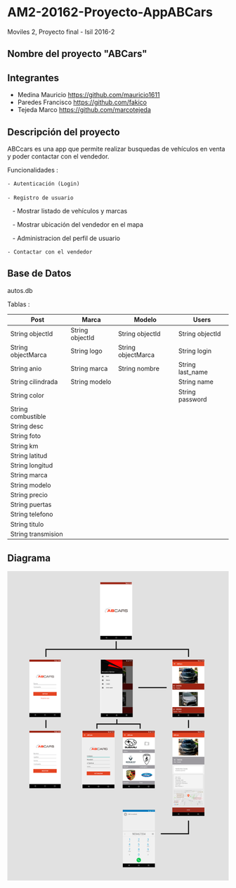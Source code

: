 # AM2-20162-Proyecto-AppABCars
Moviles 2, Proyecto final - Isil 2016-2

## Nombre del proyecto "ABCars"

## Integrantes

 - Medina Mauricio  https://github.com/mauricio1611
 - Paredes Francisco https://github.com/fakico
 - Tejeda Marco https://github.com/marcotejeda

## Descripción del proyecto

  ABCcars es una app que permite realizar busquedas de vehículos en venta y poder contactar con el vendedor.
  
  Funcionalidades :
  
    - Autenticación (Login)
    
    - Registro de usuario
    
    - Mostrar listado de vehículos y marcas
    
    - Mostrar ubicación del vendedor en el mapa
    
    - Administracion del perfil de usuario
    
    - Contactar con el vendedor
    
## Base de Datos 

autos.db

Tablas : 

Post |  Marca | Modelo | Users 
------------ | ------------- | ------------- | -------------
String objectId | String objectId | String objectId | String objectId 
String objectMarca | String logo | String objectMarca | String login 
String anio | String marca | String nombre | String last_name 
String cilindrada | String modelo |  | String name 
String color |  |  | String password 
String combustible |  |  |
String desc |  |  |
String foto |  |  |
String km |  |  |
String latitud |  |  |
String longitud |  |  |
String marca |  |  |
String modelo |  |  |
String precio |  |  |
String puertas |  |  |
String telefono |  |  |
String titulo |  |  |
String transmision |  |  |



## Diagrama 

![](https://github.com/isil-pe/AM2-20162-Proyecto-AppABCars/blob/master/diagrama_moviles.jpg)



